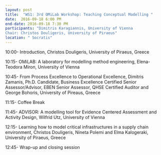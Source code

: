 ```yaml
---
layout: post
title:  "WS1: 3rd OMiLab Workshop: Teaching Conceptual Modelling "
date:  2016-09-18 6:00 PM
end-date: 2016-09-18 7:30 PM
participants: "Dimitris Karagiannis, University of Vienna
Chair: Christos Douligeris, University of Piraeus"
location: " Socratis"
---
```





10:00- Introduction, Christos Douligeris, University of Piraeus, Greece

10:15- OMiLAB: A laboratory for modelling method engineering, Elena-Teodora Miron, University of Vienna

10:45- From Process Excellence to Operational Excellence, Dimitris Zamanis, Ph.D. Candidate, Business Excellence Certified Senior Assessor/Advisor, EΒΕΝ Senior Assessor, QHSE Certified Auditor  and  George Bohoris, University of Pireaus, Greece

11:15- Coffee Break

11:45-  ADVISOR: A modelling tool for Evidence Centered Assessment and Activity Design, Wilfrid Utz, University of Vienna

12:15- Learning how to model critical infrastructures in a supply chain environment, Christos Douligeris, Nineta Polemi and Elma Kalogeraki, University of Piraeus, Greece

12:45- Wrap-up and closing session
